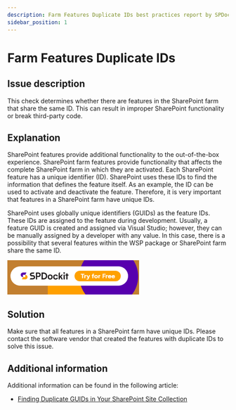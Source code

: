 ```yaml
---
description: Farm Features Duplicate IDs best practices report by SPDocKit determines whether there are features in the SharePoint farm that share the same ID.
sidebar_position: 1
---
```


# Farm Features Duplicate IDs

## Issue description

This check determines whether there are features in the SharePoint farm that share the same ID. This can result in improper SharePoint functionality or break third-party code.

## Explanation

SharePoint features provide additional functionality to the out-of-the-box experience. SharePoint farm features provide functionality that affects the complete SharePoint farm in which they are activated. Each SharePoint feature has a unique identifier \(ID\). SharePoint uses these IDs to find the information that defines the feature itself. As an example, the ID can be used to activate and deactivate the feature. Therefore, it is very important that features in a SharePoint farm have unique IDs.

SharePoint uses globally unique identifiers \(GUIDs\) as the feature IDs. These IDs are assigned to the feature during development. Usually, a feature GUID is created and assigned via Visual Studio; however, they can be manually assigned by a developer with any value. In this case, there is a possibility that several features within the WSP package or SharePoint farm share the same ID.

[![Download SPDocKit](../../static/img/spdockit-download.png)](http://bit.ly/2US0Zna)

## Solution

Make sure that all features in a SharePoint farm have unique IDs. Please contact the software vendor that created the features with duplicate IDs to solve this issue.

## Additional information

Additional information can be found in the following article:

* [Finding Duplicate GUIDs in Your SharePoint Site Collection](https://sharepointinterface.com/2011/04/03/finding-duplicate-guids-in-your-sharepoint-site-collection/)

